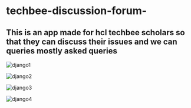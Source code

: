 # techbee-discussion-forum-

## This is an app made for hcl techbee scholars so that they can discuss their issues and we can queries mostly asked queries 

![django1](https://user-images.githubusercontent.com/94862735/164965669-7372dc94-a8a9-43d3-9bd8-02dfe572cd5f.JPG)



![django2](https://user-images.githubusercontent.com/94862735/164965677-4b92dabc-8b7f-48c3-894e-de698b4d79cd.JPG)




![django3](https://user-images.githubusercontent.com/94862735/164965679-4c0483b7-1852-499a-a683-60613cbc580c.JPG)



![django4](https://user-images.githubusercontent.com/94862735/164965686-08bd70e1-d248-4517-8c91-f7b5c3e9cf0a.JPG)

